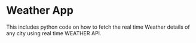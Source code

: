 # Weather App
This includes python code on how to fetch the real time Weather details of any city using real time WEATHER API.